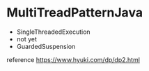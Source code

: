 # MultiTreadPatternJava

- SingleThreadedExecution
- not yet
- GuardedSuspension

reference https://www.hyuki.com/dp/dp2.html

